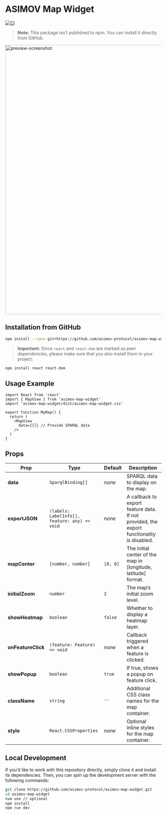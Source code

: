 # ASIMOV Map Widget

[![CI](https://github.com/asimov-protocol/asimov-map-widget/actions/workflows/ci.yml/badge.svg)](https://github.com/asimov-protocol/asimov-map-widget/actions/workflows/ci.yml)

> **Note:** This package isn’t published to npm. You can install it directly from GitHub.

<img width="866" alt="preview-screenshot" src="https://github.com/user-attachments/assets/c964f5ff-1d4d-4450-9592-aa31537c2076" />

## Installation from GitHub

```bash
npm install --save git+https://github.com/asimov-protocol/asimov-map-widget.git
```

>**Important:** Since `react` and `react-dom` are marked as peer dependencies, please make sure that you also install them in your project:

```bash
npm install react react-dom
```

## Usage Example

```tsx
import React from 'react'
import { MapView } from 'asimov-map-widget'
import 'asimov-map-widget/dist/asimov-map-widget.css'

export function MyMap() {
  return (
    <MapView
      data={[]} // Provide SPARQL data
    />
  )
}
```

## Props

| Prop               | Type                                          | Default   | Description                                                                                  |
|--------------------|-----------------------------------------------|-----------|----------------------------------------------------------------------------------------------|
| **data**           | `SparqlBinding[]`                             | *none*    | SPARQL data to display on the map.                                                           |
| **exportJSON**     | `(labels: LabelInfo[], feature: any) => void`   | *none*    | A callback to export feature data. If not provided, the export functionality is disabled.    |
| **mapCenter**      | `[number, number]`                            | `[0, 0]`  | The initial center of the map in [longitude, latitude] format.                               |
| **initialZoom**    | `number`                                      | `2`       | The map’s initial zoom level.                                                                |
| **showHeatmap**    | `boolean`                                     | `false`   | Whether to display a heatmap layer.                                                          |
| **onFeatureClick** | `(feature: Feature) => void`                    | *none*    | Callback triggered when a feature is clicked.                                              |
| **showPopup**      | `boolean`                                     | `true`    | If true, shows a popup on feature click.                                                     |
| **className**      | `string`                                      | `''`      | Additional CSS class names for the map container.                                            |
| **style**          | `React.CSSProperties`                         | *none*    | Optional inline styles for the map container.                                                |


## Local Development

If you’d like to work with this repository directly, simply clone it and install its dependencies. Then, you can spin up the development server with the following commands:

```bash
git clone https://github.com/asimov-protocol/asimov-map-widget.git
cd asimov-map-widget
nvm use // optional
npm install
npm run dev
```
